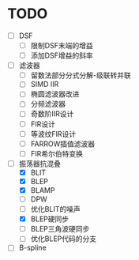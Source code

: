 
# TODO

- [ ] DSF
  - [ ] 限制DSF末端的增益
  - [ ] 添加DSF增益的斜率

- [ ] 滤波器
  - [ ] 留数法部分分式分解-级联转并联
  - [ ] SIMD IIR
  - [ ] 椭圆滤波器改进
  - [ ] 分频滤波器
  - [ ] 奇数阶IIR设计
  - [ ] FIR设计
  - [ ] 等波纹FIR设计
  - [ ] FARROW插值滤波器
  - [ ] FIR希尔伯特变换

- [ ] 振荡器抗混叠
  - [x] BLIT
  - [x] BLEP
  - [x] BLAMP
  - [ ] DPW
  - [ ] 优化BLIT的噪声
  - [x] BLEP硬同步
  - [ ] BLEP三角波硬同步
  - [ ] 优化BLEP代码的分支

- [ ] B-spline
